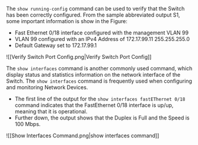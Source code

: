 The `show running-config` command can be used to verify that the Switch has been correctly configured.
From the sample abbreviated output S1, some important information is show in the Figure:
- Fast Ethernet 0/18 interface configured with the management VLAN 99
- VLAN 99 configured with an IPv4 Address of 172.17.99.11 255.255.255.0
- Default Gateway set to 172.17.99.1

![[Verify Switch Port Config.png|Verify Switch Port Config]]

The `show interfaces` command is another commonly used command, which display status and statistics information on the network interface of the Switch.
The `show interfaces` command is frequently used when configuring and monitoring Network Devices.
- The first line of the output for the `show interfaces fastEThernet 0/18` command indicates that the FastEthernet 0/18 interface is up/up, meaning that it is operational. 
- Further down, the output shows that the Duplex is Full and the Speed is 100 Mbps.

![[Show Interfaces Command.png|show interfaces command]]